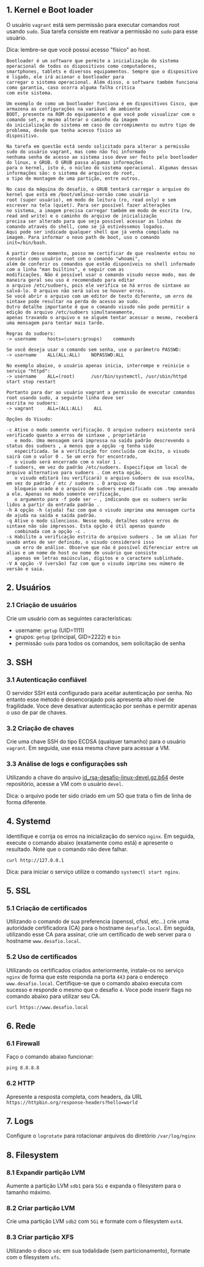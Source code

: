 ## 1. Kernel e Boot loader

O usuário `vagrant` está sem permissão para executar comandos root usando `sudo`.
Sua tarefa consiste em reativar a permissão no `sudo` para esse usuário.

Dica: lembre-se que você possui acesso "físico" ao host.

    Bootloader é um software que permite a inicialização do sistema operacional de todos os dispositivos como computadores,
    smartphones, tablets e diversos equipamentos. Sempre que o dispositivo é ligado, ele irá acionar o bootloader para
    carregar o sistema operacional. Além disso, o software também funciona como garantia, caso ocorra alguma falha crítica
    com este sistema.
    
    Um exemplo de como um bootloader funciona é em dispositivos Cisco, que armazena as configurações na variável de ambiente
    BOOT, presente na ROM do equipamento e que você pode visualizar com o comando set, e mesmo alterar o caminho da imagem
    da inicialização do sistema em caso de corrompimento ou outro tipo de problema, desde que tenha acesso físico ao
    dispositivo.
    
    Na tarefa em questão está sendo solicitado para alterar a permissão sudo do usuário vagrant, mas como não foi informado
    nenhuma senha de acesso ao sistema isso deve ser feito pelo bootloader do linux, o GRUB. O GRUB passa algumas informações
    para o kernel, isto é, o núcleo do sistema operacional. Algumas dessas informações são: o sistema de arquivos do root,
    o tipo de montagem de uma partição, entre outros. 
    
    No caso da máquina do desafio, o GRUB tentará carregar o arquivo do kernel que está em /boot/vmlinuz-versão como usuário
    root (super usuário), em modo de leitura (ro, read only) e sem escrever na tela (quiet). Para ser possível fazer alterações
    no sistema, a imagem precisa carregar também em modo de escrita (rw, read and write) e o caminho do arquivo de inicialização
    precisa ser alterado para que seja possível acessar as linhas de comando através do shell, como se já estivéssemos logados.
    Aqui pode ser indicado qualquer shell que já venha compilado na imagem. Para informar o novo path de boot, uso o comando
    init=/bin/bash.
     
    A partir desse momento, posso me certificar de que realmente estou no console como usuário root com o comando "whoami",
    além de conferir os comandos que estão disponíveis no shell informado com a linha "man builtins", e seguir com as
    modificações. Não é possível usar o comando visudo nesse modo, mas de maneira geral seu uso é recomendado para editar 
    o arquivo /etc/sudoers, pois ele verifica se há erros de sintaxe ao salvá-lo. O arquivo não será salvo se houver erros.
    Se você abrir o arquivo com um editor de texto diferente, um erro de sintaxe pode resultar na perda do acesso ao sudo.
    Outro detalhe importante é que o comando visudo não pode permitir a edição do arquivo /etc/sudoers simultaneamente, 
    apenas travando o arquivo e se alguém tentar acessar o mesmo, receberá uma mensagem para tentar mais tarde.
    
    Regras do sudoers:
    -> username    hosts=(users:groups)    commands   

    Se você deseja usar o comando sem senha, use o parâmetro PASSWD:   
    -> username    ALL(ALL:ALL)    NOPASSWD:ALL

    No exemplo abaixo, o usuário apenas inicia, interrompe e reinicie o serviço "httpd":
    -> username    ALL=(root)      /usr/bin/systemctl, /usr/sbin/httpd start stop restart
    
    Portanto para dar ao usuário vagrant a permissão de executar comandos root usando sudo, a seguinte linha deve ser
    escrita no sudoers:
    -> vagrant     ALL=(ALL:ALL)    ALL    
    
    Opções do Visudo:
    
    -c Ative o modo somente verificação. O arquivo sudoers existente será verificado quanto a erros de sintaxe , proprietário
       e modo. Uma mensagem será impressa na saída padrão descrevendo o status dos sudoers , a menos que a opção -q tenha sido 
       especificada. Se a verificação for concluída com êxito, o visudo sairá com o valor 0 . Se um erro for encontrado,
       o visudo será encerrado com o valor 1 .
    -f sudoers, em vez do padrão /etc/sudoers. Especifique um local de arquivo alternativo para sudoers . Com esta opção,
       o visudo editará (ou verificará) o arquivo sudoers de sua escolha, em vez do padrão / etc / sudoers . O arquivo de
       bloqueio usado é o arquivo de sudoers especificado com .tmp anexado a ele. Apenas no modo somente verificação,
       o argumento para -f pode ser – , indicando que os sudoers serão lidos a partir da entrada padrão .
    -h A opção -h (ajuda) faz com que o visudo imprima uma mensagem curta de ajuda na saída e saída padrão.
    -q Ative o modo silencioso. Nesse modo, detalhes sobre erros de sintaxe não são impressos. Esta opção é útil apenas quando
       combinada com a opção -c .
    -s Habilite a verificação estrita do arquivo sudoers . Se um alias for usado antes de ser definido, o visudo considerará isso
       um erro de análise. Observe que não é possível diferenciar entre um alias e um nome de host ou nome de usuário que consiste
       apenas em letras maiúsculas, dígitos e o caractere sublinhado.
    -V A opção -V (versão) faz com que o visudo imprima seu número de versão e saia.

## 2. Usuários

### 2.1 Criação de usuários

Crie um usuário com as seguintes características:

- username: `getup` (UID=1111)
- grupos: `getup` (principal, GID=2222) e `bin`
- permissão `sudo` para todos os comandos, sem solicitação de senha

## 3. SSH

### 3.1 Autenticação confiável

O servidor SSH está configurado para aceitar autenticação por senha. No entanto esse método é desencorajado
pois apresenta alto nivel de fragilidade. Voce deve desativar autenticação por senhas e permitir apenas o uso
de par de chaves.

### 3.2 Criação de chaves

Crie uma chave SSH do tipo ECDSA (qualquer tamanho) para o usuário `vagrant`. Em seguida, use essa mesma chave
para acessar a VM.

### 3.3 Análise de logs e configurações ssh

Utilizando a chave do arquivo [id_rsa-desafio-linux-devel.gz.b64](id_rsa-desafio-linux-devel.gz.b64) deste repositório, acesse a VM com o usuário `devel`.

Dica: o arquivo pode ter sido criado em um SO que trata o fim de linha de forma diferente.

## 4. Systemd

Identifique e corrija os erros na inicialização do servico `nginx`.
Em seguida, execute o comando abaixo (exatamente como está) e apresente o resultado.
Note que o comando não deve falhar.

```
curl http://127.0.0.1
```

Dica: para iniciar o serviço utilize o comando `systemctl start nginx`.

## 5. SSL

### 5.1 Criação de certificados

Utilizando o comando de sua preferencia (openssl, cfssl, etc...) crie uma autoridade certificadora (CA) para o hostname `desafio.local`.
Em seguida, utilizando esse CA para assinar, crie um certificado de web server para o hostname `www.desafio.local`.

### 5.2 Uso de certificados

Utilizando os certificados criados anteriormente, instale-os no serviço `nginx` de forma que este responda na porta `443` para o endereço
`www.desafio.local`. Certifique-se que o comando abaixo executa com sucesso e responde o mesmo que o desafio `4`. Voce pode inserir flags no comando
abaixo para utilizar seu CA.

```
curl https://www.desafio.local
```

## 6. Rede

### 6.1 Firewall

Faço o comando abaixo funcionar:

```
ping 8.8.8.8
```

### 6.2 HTTP

Apresente a resposta completa, com headers, da URL `https://httpbin.org/response-headers?hello=world`

## 7. Logs

Configure o `logrotate` para rotacionar arquivos do diretório `/var/log/nginx`

## 8. Filesystem

### 8.1 Expandir partição LVM

Aumente a partição LVM `sdb1` para `5Gi` e expanda o filesystem para o tamanho máximo.

### 8.2 Criar partição LVM

Crie uma partição LVM `sdb2` com `5Gi` e formate com o filesystem `ext4`.

### 8.3 Criar partição XFS

Utilizando o disco `sdc` em sua todalidade (sem particionamento), formate com o filesystem `xfs`.
